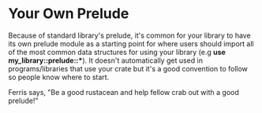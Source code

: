 # Your Own Prelude

Because of standard library's prelude, it's common for your library to have its own
prelude module as a starting point for where users should import all of the most 
common data structures for using your library (e.g **use my_library::prelude::\***). 
It doesn't automatically get used in programs/libraries that use your crate but it's a
good convention to follow so people know where to start.

Ferris says, "Be a good rustacean and help fellow crab out with a good prelude!"
